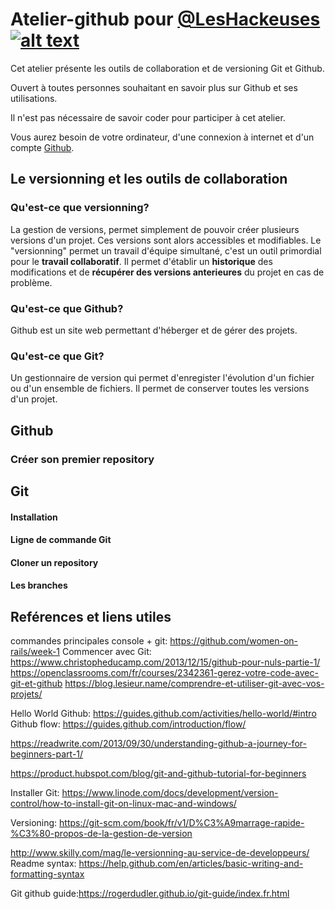 # Atelier-github pour [@LesHackeuses](https://leshackeuses.fr/)  [![alt text][1.2]][1]

[1.2]: http://i.imgur.com/wWzX9uB.png (twitter icon without padding)
[1]: https://twitter.com/leshackeuses?lang=fr

Cet atelier présente les outils de collaboration et de versioning Git et Github.

Ouvert à toutes personnes souhaitant en savoir plus sur Github et ses utilisations.

Il n'est pas nécessaire de savoir coder pour participer à cet atelier.

Vous aurez besoin de votre ordinateur, d'une connexion à internet et d'un compte [Github](http://github.com).
## Le versionning et les outils de collaboration
### Qu'est-ce que versionning?
La gestion de versions, permet simplement de pouvoir créer plusieurs versions d'un projet. Ces versions sont alors accessibles et modifiables.
Le "versionning" permet un travail d'équipe simultané, c'est un outil primordial pour le **travail collaboratif**.
Il permet d'établir un **historique** des modifications et de **récupérer des versions anterieures** du projet en cas de problème.

### Qu'est-ce que Github?
Github est un site web permettant d'héberger et de gérer des projets.

### Qu'est-ce que Git?
Un gestionnaire de version qui permet d'enregister l'évolution d'un fichier ou d'un ensemble de fichiers.
Il permet de conserver toutes les versions d'un projet.

## Github
### Créer son premier repository

## Git
#### Installation

#### Ligne de commande Git

#### Cloner un repository

#### Les branches



## Reférences et liens utiles
commandes principales console + git: https://github.com/women-on-rails/week-1
Commencer avec Git: https://www.christopheducamp.com/2013/12/15/github-pour-nuls-partie-1/
https://openclassrooms.com/fr/courses/2342361-gerez-votre-code-avec-git-et-github
https://blog.lesieur.name/comprendre-et-utiliser-git-avec-vos-projets/

Hello World Github: https://guides.github.com/activities/hello-world/#intro
Github flow: https://guides.github.com/introduction/flow/

https://readwrite.com/2013/09/30/understanding-github-a-journey-for-beginners-part-1/

https://product.hubspot.com/blog/git-and-github-tutorial-for-beginners

Installer Git:
https://www.linode.com/docs/development/version-control/how-to-install-git-on-linux-mac-and-windows/

Versioning: https://git-scm.com/book/fr/v1/D%C3%A9marrage-rapide-%C3%80-propos-de-la-gestion-de-version

http://www.skilly.com/mag/le-versionning-au-service-de-developpeurs/
Readme syntax:
https://help.github.com/en/articles/basic-writing-and-formatting-syntax

Git github guide:https://rogerdudler.github.io/git-guide/index.fr.html
<!-- Please don't remove this: Grab your social icons from https://github.com/carlsednaoui/gitsocial -->
